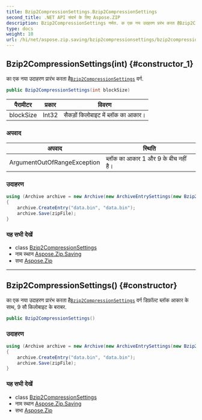 ```yaml
---
title: Bzip2CompressionSettings.Bzip2CompressionSettings
second_title: .NET API संदर्भ के लिए Aspose.ZIP
description: Bzip2CompressionSettings नर्मत. क एक नय उदहरण प्ररंभ करत हैBzip2CompressionSettings वर्ग.
type: docs
weight: 10
url: /hi/net/aspose.zip.saving/bzip2compressionsettings/bzip2compressionsettings/
---
```

## Bzip2CompressionSettings(int) {#constructor_1}

का एक नया उदाहरण प्रारंभ करता है[`Bzip2CompressionSettings`](../) वर्ग.

```csharp
public Bzip2CompressionSettings(int blockSize)
```

| पैरामीटर | प्रकार | विवरण |
| --- | --- | --- |
| blockSize | Int32 | सैकड़ों किलोबाइट में ब्लॉक का आकार। |

### अपवाद

| अपवाद | स्थिति |
| --- | --- |
| ArgumentOutOfRangeException | ब्लॉक का आकार 1 और 9 के बीच नहीं है। |

### उदाहरण

```csharp
using (Archive archive = new Archive(new ArchiveEntrySettings(new Bzip2CompressionSettings(1))))
{
    archive.CreateEntry("data.bin", "data.bin");
    archive.Save(zipFile);
}
```

### यह सभी देखें

* class [Bzip2CompressionSettings](../)
* नाम स्थान [Aspose.Zip.Saving](../../bzip2compressionsettings/)
* सभा [Aspose.Zip](../../../)

---

## Bzip2CompressionSettings() {#constructor}

का एक नया उदाहरण प्रारंभ करता है[`Bzip2CompressionSettings`](../) वर्ग डिफ़ॉल्ट ब्लॉक आकार के साथ, 9 सौ किलोबाइट के बराबर.

```csharp
public Bzip2CompressionSettings()
```

### उदाहरण

```csharp
using (Archive archive = new Archive(new ArchiveEntrySettings(new Bzip2CompressionSettings())))
{
    archive.CreateEntry("data.bin", "data.bin");
    archive.Save(zipFile);
}
```

### यह सभी देखें

* class [Bzip2CompressionSettings](../)
* नाम स्थान [Aspose.Zip.Saving](../../bzip2compressionsettings/)
* सभा [Aspose.Zip](../../../)


